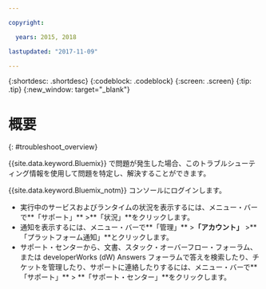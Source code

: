 ```yaml
---

copyright:

  years: 2015, 2018

lastupdated: "2017-11-09"

---
```


{:shortdesc: .shortdesc}
{:codeblock: .codeblock}
{:screen: .screen}
{:tip: .tip}
{:new_window: target="_blank"}

# 概要
{: #troubleshoot_overview}

{{site.data.keyword.Bluemix}} で問題が発生した場合、このトラブルシューティング情報を使用して問題を特定し、解決することができます。

{{site.data.keyword.Bluemix_notm}} コンソールにログインします。
* 実行中のサービスおよびランタイムの状況を表示するには、メニュー・バーで**「サポート」** >**「状況」**をクリックします。
* 通知を表示するには、メニュー・バーで**「管理」** >**「アカウント」** >**「プラットフォーム通知」**とクリックします。
* サポート・センターから、文書、スタック・オーバーフロー・フォーラム、または developerWorks (dW) Answers フォーラムで答えを検索したり、チケットを管理したり、サポートに連絡したりするには、メニュー・バーで**「サポート」** > **「サポート・センター」**をクリックします。
